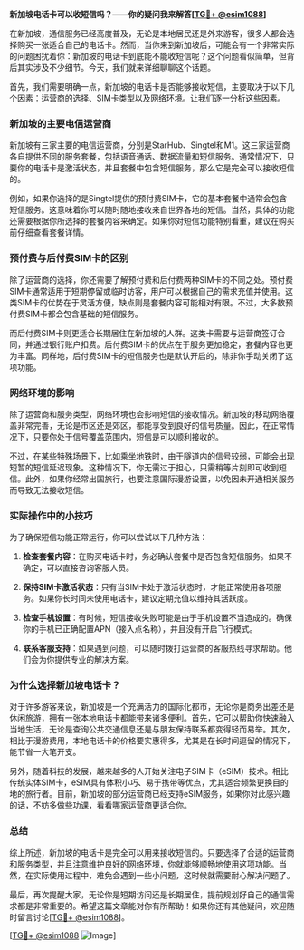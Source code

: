 **新加坡电话卡可以收短信吗？——你的疑问我来解答[[TG💪+ @esim1088](https://t.me/s/esim1088)]**

在新加坡，通信服务已经高度普及，无论是本地居民还是外来游客，很多人都会选择购买一张适合自己的电话卡。然而，当你来到新加坡后，可能会有一个非常实际的问题困扰着你：新加坡的电话卡到底能不能收短信呢？这个问题看似简单，但背后其实涉及不少细节。今天，我们就来详细聊聊这个话题。

首先，我们需要明确一点，新加坡的电话卡是否能够接收短信，主要取决于以下几个因素：运营商的选择、SIM卡类型以及网络环境。让我们逐一分析这些因素。

### 新加坡的主要电信运营商

新加坡有三家主要的电信运营商，分别是StarHub、Singtel和M1。这三家运营商各自提供不同的服务套餐，包括语音通话、数据流量和短信服务。通常情况下，只要你的电话卡是激活状态，并且套餐中包含短信服务，那么它是完全可以接收短信的。

例如，如果你选择的是Singtel提供的预付费SIM卡，它的基本套餐中通常会包含短信服务。这意味着你可以随时随地接收来自世界各地的短信。当然，具体的功能还需要根据你所选择的套餐内容来确定。如果你对短信功能特别看重，建议在购买前仔细查看套餐详情。

### 预付费与后付费SIM卡的区别

除了运营商的选择，你还需要了解预付费和后付费两种SIM卡的不同之处。预付费SIM卡通常适用于短期停留或临时访客，用户可以根据自己的需求充值并使用。这类SIM卡的优势在于灵活方便，缺点则是套餐内容可能相对有限。不过，大多数预付费SIM卡都会包含基础的短信服务。

而后付费SIM卡则更适合长期居住在新加坡的人群。这类卡需要与运营商签订合同，并通过银行账户扣费。后付费SIM卡的优点在于服务更加稳定，套餐内容也更为丰富。同样地，后付费SIM卡的短信服务也是默认开启的，除非你手动关闭了这项功能。

### 网络环境的影响

除了运营商和服务类型，网络环境也会影响短信的接收情况。新加坡的移动网络覆盖非常完善，无论是市区还是郊区，都能享受到良好的信号质量。因此，在正常情况下，只要你处于信号覆盖范围内，短信是可以顺利接收的。

不过，在某些特殊场景下，比如乘坐地铁时，由于隧道内的信号较弱，可能会出现短暂的短信延迟现象。这种情况下，你无需过于担心，只需稍等片刻即可收到短信。此外，如果你经常出国旅行，也要注意国际漫游设置，以免因未开通相关服务而导致无法接收短信。

### 实际操作中的小技巧

为了确保短信功能正常运行，你可以尝试以下几种方法：

1. **检查套餐内容**：在购买电话卡时，务必确认套餐中是否包含短信服务。如果不确定，可以直接咨询客服人员。
   
2. **保持SIM卡激活状态**：只有当SIM卡处于激活状态时，才能正常使用各项服务。如果你长时间未使用电话卡，建议定期充值以维持其活跃度。

3. **检查手机设置**：有时候，短信接收失败可能是由于手机设置不当造成的。确保你的手机已正确配置APN（接入点名称），并且没有开启飞行模式。

4. **联系客服支持**：如果遇到问题，可以随时拨打运营商的客服热线寻求帮助。他们会为你提供专业的解决方案。

### 为什么选择新加坡电话卡？

对于许多游客来说，新加坡是一个充满活力的国际化都市，无论你是商务出差还是休闲旅游，拥有一张本地电话卡都能带来诸多便利。首先，它可以帮助你快速融入当地生活，无论是查询公共交通信息还是与朋友保持联系都变得轻而易举。其次，相比于漫游费用，本地电话卡的价格要实惠得多，尤其是在长时间逗留的情况下，能节省一大笔开支。

另外，随着科技的发展，越来越多的人开始关注电子SIM卡（eSIM）技术。相比传统实体SIM卡，eSIM具有体积小巧、易于携带等优点，尤其适合频繁更换目的地的旅行者。目前，新加坡的部分运营商已经支持eSIM服务，如果你对此感兴趣的话，不妨多做些功课，看看哪家运营商更适合你。

### 总结

综上所述，新加坡的电话卡是完全可以用来接收短信的。只要选择了合适的运营商和服务类型，并且注意维护良好的网络环境，你就能够顺畅地使用这项功能。当然，在实际使用过程中，难免会遇到一些小问题，这时候就需要耐心解决问题了。

最后，再次提醒大家，无论你是短期访问还是长期居住，提前规划好自己的通信需求都是非常重要的。希望这篇文章能对你有所帮助！如果你还有其他疑问，欢迎随时留言讨论[[TG💪+ @esim1088](https://t.me/s/esim1088)]。

[[TG💪+ @esim1088](https://t.me/s/esim1088) ![Image](https://i.postimg.cc/4NQfJmqS/Snipaste-2025-05-13-00-14-12.png)]